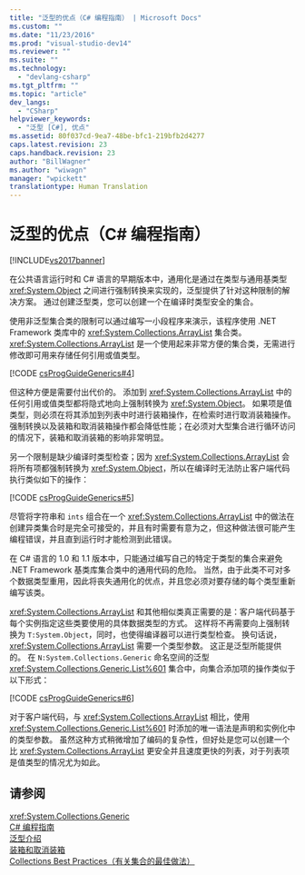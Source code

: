 ```yaml
---
title: "泛型的优点（C# 编程指南） | Microsoft Docs"
ms.custom: ""
ms.date: "11/23/2016"
ms.prod: "visual-studio-dev14"
ms.reviewer: ""
ms.suite: ""
ms.technology: 
  - "devlang-csharp"
ms.tgt_pltfrm: ""
ms.topic: "article"
dev_langs: 
  - "CSharp"
helpviewer_keywords: 
  - "泛型 [C#], 优点"
ms.assetid: 80f037cd-9ea7-48be-bfc1-219bfb2d4277
caps.latest.revision: 23
caps.handback.revision: 23
author: "BillWagner"
ms.author: "wiwagn"
manager: "wpickett"
translationtype: Human Translation
---
```

# 泛型的优点（C# 编程指南）
[!INCLUDE[vs2017banner](../../../csharp/includes/vs2017banner.md)]

在公共语言运行时和 C\# 语言的早期版本中，通用化是通过在类型与通用基类型 <xref:System.Object> 之间进行强制转换来实现的，泛型提供了针对这种限制的解决方案。  通过创建泛型类，您可以创建一个在编译时类型安全的集合。  
  
 使用非泛型集合类的限制可以通过编写一小段程序来演示，该程序使用 .NET Framework 类库中的 <xref:System.Collections.ArrayList> 集合类。  <xref:System.Collections.ArrayList> 是一个使用起来非常方便的集合类，无需进行修改即可用来存储任何引用或值类型。  
  
 [!CODE [csProgGuideGenerics#4](../CodeSnippet/VS_Snippets_VBCSharp/csProgGuideGenerics#4)]  
  
 但这种方便是需要付出代价的。  添加到 <xref:System.Collections.ArrayList> 中的任何引用或值类型都将隐式地向上强制转换为 <xref:System.Object>。  如果项是值类型，则必须在将其添加到列表中时进行装箱操作，在检索时进行取消装箱操作。  强制转换以及装箱和取消装箱操作都会降低性能；在必须对大型集合进行循环访问的情况下，装箱和取消装箱的影响非常明显。  
  
 另一个限制是缺少编译时类型检查；因为 <xref:System.Collections.ArrayList> 会将所有项都强制转换为 <xref:System.Object>，所以在编译时无法防止客户端代码执行类似如下的操作：  
  
 [!CODE [csProgGuideGenerics#5](../CodeSnippet/VS_Snippets_VBCSharp/csProgGuideGenerics#5)]  
  
 尽管将字符串和 `ints` 组合在一个 <xref:System.Collections.ArrayList> 中的做法在创建异类集合时是完全可接受的，并且有时需要有意为之，但这种做法很可能产生编程错误，并且直到运行时才能检测到此错误。  
  
 在 C\# 语言的 1.0 和 1.1 版本中，只能通过编写自己的特定于类型的集合来避免 .NET Framework 基类库集合类中的通用代码的危险。  当然，由于此类不可对多个数据类型重用，因此将丧失通用化的优点，并且您必须对要存储的每个类型重新编写该类。  
  
 <xref:System.Collections.ArrayList> 和其他相似类真正需要的是：客户端代码基于每个实例指定这些类要使用的具体数据类型的方式。  这样将不再需要向上强制转换为 `T:System.Object`，同时，也使得编译器可以进行类型检查。  换句话说，<xref:System.Collections.ArrayList> 需要一个类型参数。  这正是泛型所能提供的。  在 `N:System.Collections.Generic` 命名空间的泛型 <xref:System.Collections.Generic.List%601> 集合中，向集合添加项的操作类似于以下形式：  
  
 [!CODE [csProgGuideGenerics#6](../CodeSnippet/VS_Snippets_VBCSharp/csProgGuideGenerics#6)]  
  
 对于客户端代码，与 <xref:System.Collections.ArrayList> 相比，使用 <xref:System.Collections.Generic.List%601> 时添加的唯一语法是声明和实例化中的类型参数。  虽然这种方式稍微增加了编码的复杂性，但好处是您可以创建一个比 <xref:System.Collections.ArrayList> 更安全并且速度更快的列表，对于列表项是值类型的情况尤为如此。  
  
## 请参阅  
 <xref:System.Collections.Generic>   
 [C\# 编程指南](../../../csharp/programming-guide/index.md)   
 [泛型介绍](../../../csharp/programming-guide/generics/introduction-to-generics.md)   
 [装箱和取消装箱](../../../csharp/programming-guide/types/boxing-and-unboxing.md)   
 [Collections Best Practices（有关集合的最佳做法）](http://go.microsoft.com/fwlink/?LinkId=112403)